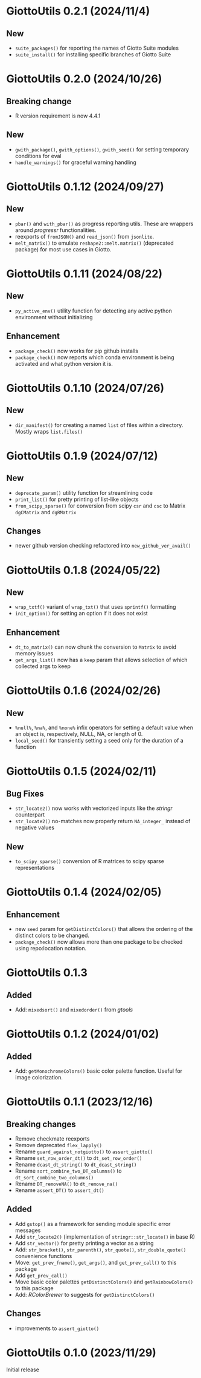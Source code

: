 # GiottoUtils 0.2.1 (2024/11/4)

## New
- `suite_packages()` for reporting the names of Giotto Suite modules
- `suite_install()` for installing specific branches of Giotto Suite

# GiottoUtils 0.2.0 (2024/10/26)

## Breaking change
- R version requirement is now 4.4.1

## New
- `gwith_package()`, `gwith_options()`, `gwith_seed()` for setting temporary conditions for eval
- `handle_warnings()` for graceful warning handling

# GiottoUtils 0.1.12 (2024/09/27)

## New
- `pbar()` and `with_pbar()` as progress reporting utils. These are wrappers around *progressr* functionalities.
- reexports of `fromJSON()` and `read_json()` from `jsonlite`.
- `melt_matrix()` to emulate `reshape2::melt.matrix()` (deprecated package) for most use cases in Giotto.


# GiottoUtils 0.1.11 (2024/08/22)

## New
- `py_active_env()` utility function for detecting any active python environment without initializing

## Enhancement
- `package_check()` now works for pip github installs
- `package_check()` now reports which conda environment is being activated and what python version it is.



# GiottoUtils 0.1.10 (2024/07/26)


## New
- `dir_manifest()` for creating a named `list` of files within a directory. Mostly wraps `list.files()`


# GiottoUtils 0.1.9 (2024/07/12)

## New
- `deprecate_param()` utility function for streamlining code
- `print_list()` for pretty printing of list-like objects
- `from_scipy_sparse()` for conversion from scipy `csr` and `csc` to Matrix `dgCMatrix` and `dgRMatrix`

## Changes
- newer github version checking refactored into `new_github_ver_avail()`

# GiottoUtils 0.1.8 (2024/05/22)

## New
- `wrap_txtf()` variant of `wrap_txt()` that uses `sprintf()` formatting
- `init_option()` for setting an option if it does not exist

## Enhancement
- `dt_to_matrix()` can now chunk the conversion to `Matrix` to avoid memory issues
- `get_args_list()` now has a `keep` param that allows selection of which collected args to keep


# GiottoUtils 0.1.6 (2024/02/26)

## New
- `%null%`, `%na%`, and `%none%` infix operators for setting a default value when an object is, respectively, NULL, NA, or length of 0.
- `local_seed()` for transiently setting a seed only for the duration of a function

# GiottoUtils 0.1.5 (2024/02/11)

## Bug Fixes
- `str_locate2()` now works with vectorized inputs like the *stringr* counterpart
- `str_locate2()` no-matches now properly return `NA_integer_` instead of negative values

## New
- `to_scipy_sparse()` conversion of R matrices to scipy sparse representations

# GiottoUtils 0.1.4 (2024/02/05)

## Enhancement
- new `seed` param for `getDistinctColors()` that allows the ordering of the distinct colors to be changed.
- `package_check()` now allows more than one package to be checked using repo:location notation.



# GiottoUtils 0.1.3

## Added
- Add: `mixedsort()` and `mixedorder()` from *gtools*

# GiottoUtils 0.1.2 (2024/01/02)

## Added
- Add: `getMonochromeColors()` basic color palette function. Useful for image colorization.


# GiottoUtils 0.1.1 (2023/12/16)

## Breaking changes
- Remove checkmate reexports
- Remove deprecated `flex_lapply()`
- Rename `guard_against_notgiotto()` to `assert_giotto()`
- Rename `set_row_order_dt()` to `dt_set_row_order()`
- Rename `dcast_dt_string()` to `dt_dcast_string()`
- Rename `sort_combine_two_DT_columns()` to `dt_sort_combine_two_columns()`
- Rename `DT_removeNA()` to `dt_remove_na()`
- Rename `assert_DT()` to `assert_dt()`

## Added
- Add `gstop()` as a framework for sending module specific error messages
- Add `str_locate2()` (implementation of `stringr::str_locate()` in base R)
- Add `str_vector()` for pretty printing a vector as a string
- Add: `str_bracket()`, `str_parenth()`, `str_quote()`, `str_double_quote()` convenience functions
- Move: `get_prev_fname()`, `get_args()`, and `get_prev_call()` to this package
- Add `get_prev_call()`
- Move basic color palettes `getDistinctColors()` and `getRainbowColors()` to this package
- Add: *RColorBrewer* to suggests for `getDistinctColors()`

## Changes
- improvements to `assert_giotto()`




# GiottoUtils 0.1.0 (2023/11/29)

Initial release
